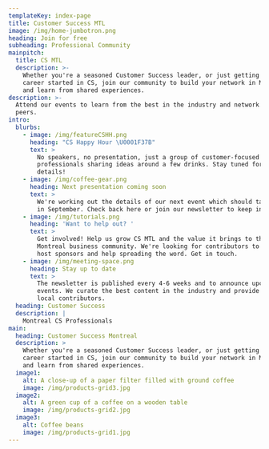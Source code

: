 ```yaml
---
templateKey: index-page
title: Customer Success MTL
image: /img/home-jumbotron.png
heading: Join for free
subheading: Professional Community
mainpitch:
  title: CS MTL
  description: >-
    Whether you're a seasoned Customer Success leader, or just getting your
    career started in CS, join our community to build your network in Montreal
    and learn from shared experiences.
description: >-
  Attend our events to learn from the best in the industry and network with your
  peers.
intro:
  blurbs:
    - image: /img/featureCSHH.png
      heading: "CS Happy Hour \U0001F37B"
      text: >
        No speakers, no presentation, just a group of customer-focused
        professionals sharing ideas around a few drinks. Stay tuned for the
        details!
    - image: /img/coffee-gear.png
      heading: Next presentation coming soon
      text: >
        We're working out the details of our next event which should take place
        in September. Check back here or join our newsletter to keep informed.
    - image: /img/tutorials.png
      heading: 'Want to help out? '
      text: >
        Get involved! Help us grow CS MTL and the value it brings to the
        Montreal business community. We're looking for contributors to the blog,
        host sponsors and help spreading the word. Get in touch.
    - image: /img/meeting-space.png
      heading: Stay up to date
      text: >
        The newsletter is published every 4-6 weeks and to announce upcoming
        events. We curate the best content in the industry and provide tips from
        local contributors.  
  heading: Customer Success
  description: |
    Montreal CS Professionals
main:
  heading: Customer Success Montreal
  description: >
    Whether you're a seasoned Customer Success leader, or just getting your
    career started in CS, join our community to build your network in Montreal
    and learn from shared experiences.
  image1:
    alt: A close-up of a paper filter filled with ground coffee
    image: /img/products-grid3.jpg
  image2:
    alt: A green cup of a coffee on a wooden table
    image: /img/products-grid2.jpg
  image3:
    alt: Coffee beans
    image: /img/products-grid1.jpg
---
```


